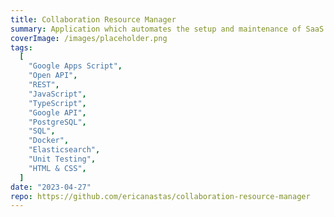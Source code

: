 ```yaml
---
title: Collaboration Resource Manager
summary: Application which automates the setup and maintenance of SaaS collaboration resources, such as project Google Drives and Groups
coverImage: /images/placeholder.png
tags:
  [
    "Google Apps Script",
    "Open API",
    "REST",
    "JavaScript",
    "TypeScript",
    "Google API",
    "PostgreSQL",
    "SQL",
    "Docker",
    "Elasticsearch",
    "Unit Testing",
    "HTML & CSS",
  ]
date: "2023-04-27"
repo: https://github.com/ericanastas/collaboration-resource-manager
---
```

